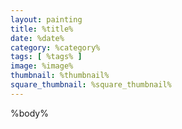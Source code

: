 ```yaml
---
layout: painting
title: %title%
date: %date%
category: %category%
tags: [ %tags% ]
image: %image%
thumbnail: %thumbnail%
square_thumbnail: %square_thumbnail%
---
```


%body%
